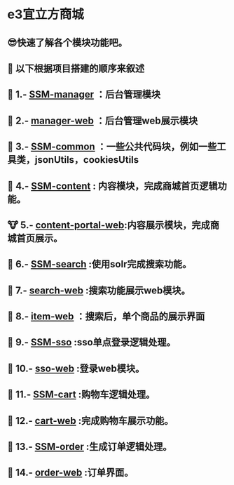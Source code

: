# e3宜立方商城
## :sunglasses:快速了解各个模块功能吧。
## :dog: 以下根据项目搭建的顺序来叙述  
## :rabbit: 1.- [SSM-manager](https://github.com/ganxinming/e3/tree/master/SSM-manager) ：后台管理模块  
## :frog: 2.- [manager-web](https://github.com/ganxinming/e3/tree/master/manager-web) ：后台管理web展示模块  
## :bear: 3.- [SSM-common](https://github.com/ganxinming/e3/tree/master/SSM-common) ：一些公共代码块，例如一些工具类，jsonUtils，cookiesUtils   
## :tiger: 4.- [SSM-content](https://github.com/ganxinming/e3/tree/master/SSM-content) : 内容模块，完成商城首页逻辑功能。  
## :cow: 5.- [content-portal-web](https://github.com/ganxinming/e3/tree/master/content-portal-web):内容展示模块，完成商城首页展示。  
## :boar: 6.- [SSM-search](https://github.com/ganxinming/e3/tree/master/SSM-search)  :使用solr完成搜索功能。  
## :monkey: 7.- [search-web](https://github.com/ganxinming/e3/tree/master/search-web)  :搜索功能展示web模块。  
## :horse: 8.- [item-web](https://github.com/ganxinming/e3/tree/master/item-web)    ：搜索后，单个商品的展示界面  
## :camel: 9.- [SSM-sso](https://github.com/ganxinming/e3/tree/master/SSM-sso)     :sso单点登录逻辑处理。  
## :sheep: 10.- [sso-web](https://github.com/ganxinming/e3/tree/master/sso-web)     :登录web模块。  
## :panda_face: 11.- [SSM-cart](https://github.com/ganxinming/e3/tree/master/SSM-cart)   :购物车逻辑处理。   
## :snake: 12.- [cart-web](https://github.com/ganxinming/e3/tree/master/cart-web)   :完成购物车展示功能。  
## :baby_chick: 13.- [SSM-order](https://github.com/ganxinming/e3/tree/master/SSM-order)  :生成订单逻辑处理。   
## :hatched_chick: 14.- [order-web](https://github.com/ganxinming/e3/tree/master/order-web)  :订单界面。  
